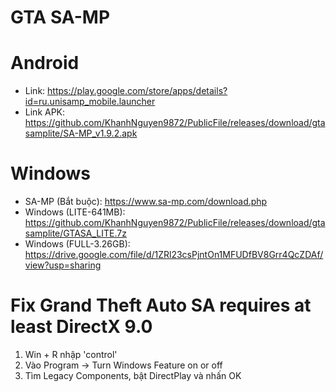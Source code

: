 # GTA SA-MP

# Android
- Link: https://play.google.com/store/apps/details?id=ru.unisamp_mobile.launcher
- Link APK: https://github.com/KhanhNguyen9872/PublicFile/releases/download/gtasamplite/SA-MP_v1.9.2.apk

# Windows
- SA-MP (Bắt buộc): https://www.sa-mp.com/download.php
- Windows (LITE-641MB): https://github.com/KhanhNguyen9872/PublicFile/releases/download/gtasamplite/GTASA_LITE.7z
- Windows (FULL-3.26GB): https://drive.google.com/file/d/1ZRl23csPjntOn1MFUDfBV8Grr4QcZDAf/view?usp=sharing

# Fix Grand Theft Auto SA requires at least DirectX 9.0
1. Win + R nhập 'control'
2. Vào Program -> Turn Windows Feature on or off
3. Tìm Legacy Components, bật DirectPlay và nhấn OK
